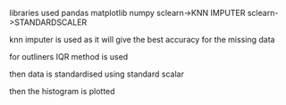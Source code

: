 libraries used
pandas
matplotlib
numpy
sclearn->KNN IMPUTER
sclearn->STANDARDSCALER

knn imputer is used as it will give the best accuracy for the missing data

for outliners IQR method is used

then data is standardised using standard scalar

then the histogram is plotted
